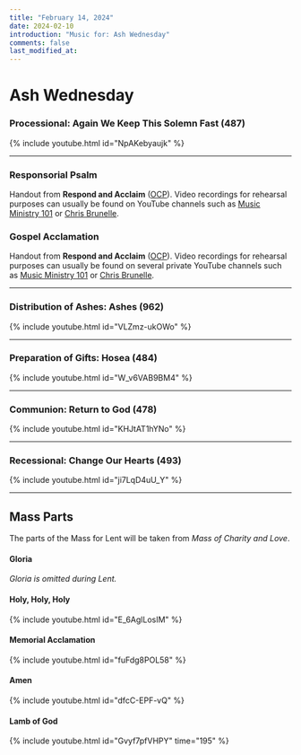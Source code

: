 ```yaml
---
title: "February 14, 2024"
date: 2024-02-10
introduction: "Music for: Ash Wednesday"
comments: false
last_modified_at: 
---
```


# Ash Wednesday

### Processional: Again We Keep This Solemn Fast (487)

{% include youtube.html id="NpAKebyaujk" %} <br>

---

### Responsorial Psalm

Handout from **Respond and Acclaim** ([OCP](https://www.ocp.org/en-us)). Video recordings for rehearsal purposes can usually be found on YouTube channels such as [Music Ministry 101](https://www.youtube.com/@MusicMinistry101/videos) or [Chris Brunelle](https://www.youtube.com/@ChrisBrunelle/videos).

### Gospel Acclamation

Handout from **Respond and Acclaim** ([OCP](https://www.ocp.org/en-us)). Video recordings for rehearsal purposes can usually be found on several private YouTube channels such as [Music Ministry 101](https://www.youtube.com/@MusicMinistry101/videos) or [Chris Brunelle](https://www.youtube.com/@ChrisBrunelle/videos).

---

### Distribution of Ashes: Ashes (962)

{% include youtube.html id="VLZmz-ukOWo" %} <br>

---

### Preparation of Gifts: Hosea (484)

{% include youtube.html id="W_v6VAB9BM4" %} <br>

---

### Communion: Return to God (478)

{% include youtube.html id="KHJtAT1hYNo" %} <br>

---

### Recessional: Change Our Hearts (493)

{% include youtube.html id="ji7LqD4uU_Y" %} <br>

---

## Mass Parts

The parts of the Mass for Lent will be taken from *Mass of Charity and Love*.

#### Gloria

*Gloria is omitted during Lent.*


#### Holy, Holy, Holy

{% include youtube.html id="E_6AglLosIM" %} <br>


#### Memorial Acclamation

{% include youtube.html id="fuFdg8POL58" %} <br>


#### Amen

{% include youtube.html id="dfcC-EPF-vQ" %} <br>


#### Lamb of God

{% include youtube.html id="Gvyf7pfVHPY" time="195" %}
